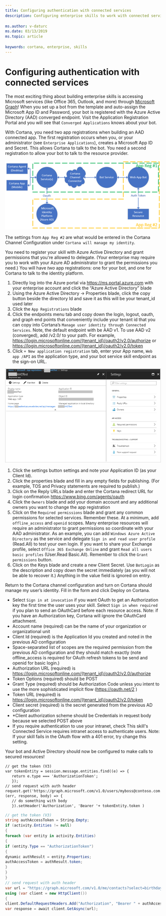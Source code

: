```yaml
---
title: Configuring authentication with connected services
description: Configuring enterprise skills to work with connected services.

ms.author: v-daturc
ms.date: 03/13/2019
ms.topic: article

keywords: cortana, enterprise, skills
---
```


# Configuring authentication with connected services

The most exciting thing about building enterprise skills is accessing Microsoft services (like Office 365, Outlook, and more) through [Microsoft Graph](https://developer.microsoft.com/en-us/graph/docs/concepts/overview)! When you set up a bot from the template and auto-assign the Microsoft App ID and Password, your bot is registered with the Azure Active Directory (AAD) converged endpoint. Visit the Application Registration Portal and you will see that `Converged Applications` knows about your bot.

With Cortana, you need two app registrations when building an AAD connected app. The first registration occurs when you, or your administrator (see `Enterprise Applications`), creates a Microsoft App ID and Secret. This allows Cortana to talk to the bot. You need a second registration to allow your bot to talk to the resource provider.

![Overview](../media/images/configuring-authentication-connected-services-01.png)

The settings from `App Reg #2` are what would be entered in the Cortana Channel Configuration under `Cortana will manage my identity`.

You need to register your skill with Azure Active Directory and grant permissions that you're allowed to delegate. (Your enterprise may require you to work with your Azure AD administrator to grant the permissions you need.) You will have *two* app registrations: one for your bot, and one for Cortana to talk to the identity platform.

1. Directly log into the Azure portal via https://ms.portal.azure.com with your enterprise account and click the “Azure Active Directory” blade
1. Using the Azure Active Directory -> Properties blade, click the copy button beside the directory Id and save it as this will be your tenant_id used later
1. Click the `App Registrations` blade
1. Click the endpoints menu tab and copy down the login, logout, oauth, and graph end points that conveniently include your tenant id that you can copy into Cortana’s `Manage user identity through Connected Services`. Note, the default endpoint with be AAD v1. To use AAD v2 (converged), add /v2.0/ to your path. For example, https://login.microsoftonline.com/{tenant_id}/oauth2/v2.0/authorize or https://login.microsoftonline.com/{tenant_id}/oauth2/v2.0/token 
1. Click `+ New application registration` tab, enter your App name, `Web app /API` as the application type, and your bot service skill endpoint as the sign-on URL.

![Overview](../media/images/configuring-authentication-connected-services-02.png)

1. Click the settings button settings and note your Application ID (as your Client Id).
1. Click the properties blade and fill in any empty fields for publishing. (For example, TOS and Privacy statements are required to publish.)
1. Click on the Reply URLs blade and enter the Cortana redirect URL for login confirmation https://www.bing.com/agents/oauth
1. Click the `Owners` blade and add your domain account and any additional owners you want to change the app registration
1. Click on the `Required permissions` blade and grant any common permissions for selected services. Remember these. At a minimum, add `offline_access` and `openid` scopes.
   Many enterprise resources will require an administrator to grant permissions so coordinate with your AAD administrator. As an example, you can add `Windows Azure Active Directory` as the service and delegate `Sign in and read user profile` (Read.All) to test your own login. If you want to share your Exchange profile, select `Office 365 Exchange Online` and grant `Read all users basic profiles` (User.Read Basic.All). Remember to click the `Grant permissions` button.
1. Click on the Keys blade and create a new Client Secret. Use `BotLogin` as the description and copy down the secret immediately (as you will not be able to recover it.) Anything in the value field is ignored on entry.

Return to the Cortana channel configuration and turn on Cortana should manage my user’s identity. Fill in the form and click Deploy on Cortana.

- Select `Sign in at invocation` if you want OAuth to get an Authorization key the first time the user uses your skill. Select `Sign in when required` if you plan to send an OAuthCard before each resource access. Note: if you have an Authorization key, Cortana will ignore the OAuthCard attachment.
- Account name (required) can be the name of your organization or organizational unit
- Client Id (required) is the Application Id you created and noted in the previous AD configuration
- Space-separated list of scopes are the required permission from the previous AD configuration and they should match exactly (note offline_access is required for OAuth refresh tokens to be send and openid for basic login.)
- Authorization URL (required) is https://login.microsoftonline.com/{tenant_id}/oauth2/v2.0/authorize
- Token Options (required) should be POST
- Grant Type (required) should be Authorization Code unless you intent to use the more sophisticated implicit flow (https://oauth.net/2 )
- Token URL (required) is https://login.microsoftonline.com/{tenant_id}/oauth2/v2.0/token
- Client secret (required) is the secret generated from the previous AD configuration
- *Client authorization scheme should be Credentials in request body because we selected POST above
- If you require authentication to use your intranet, check This skill's Connected Service requires intranet access to authenticate users. Note: If your skill fails in the OAuth flow with a 401 error, try change this setting.

Your bot and Active Directory should now be configured to make calls to secured resources!

```nodejs
// get the token (V3)
var tokenEntity = session.message.entities.find((e) => {
   return e.type === 'AuthorizationToken';
   });
// send request with auth header    
request.get('https://graph.microsoft.com/v1.0/users/myboss@contoso.com', (err, response, body) => {
   // do something with body
   }).setHeader('Authorization', 'Bearer '+ tokenEntity.token )
```

```c#
// get the token (V3)
string authAccessToken = String.Empty;
if (activity.Entities != null)
{
foreach (var entity in activity.Entities)
{
if (entity.Type == "AuthorizationToken")
{
dynamic authResult = entity.Properties;
authAccessToken = authResult.token;
}
}
}
// send request with auth header
var url = "https://graph.microsoft.com/v1.0/me/contacts?select=birthday,nickName,surname,givenName";
using (var client = new HttpClient())
{
client.DefaultRequestHeaders.Add("Authorization", "Bearer " + authAccessToken);
var response = await client.GetAsync(url);
```
